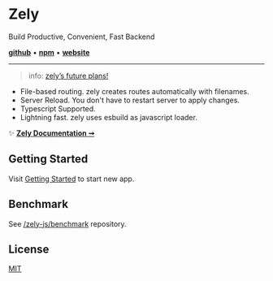# Zely

Build Productive, Convenient, Fast Backend

[**github**](https://github.com/zely-js/zely) • [**npm**](https://npmjs.com/package/zely) • [**website**](https://zely.vercel.app/)

---

> info: [zely’s future plans!](https://zely.vercel.app/blog/24-06-13)

- File-based routing. zely creates routes automatically with filenames.
- Server Reload. You don't have to restart server to apply changes.
- Typescript Supported.
- Lightning fast. zely uses esbuild as javascript loader.

✨ [**Zely Documentation ➞**](https://zely.vercel.app)

## Getting Started

Visit [Getting Started](https://zely.vercel.app/docs/getting-started) to start new app.

## Benchmark

See [/zely-js/benchmark](https://github.com/zely-js/benchmark?tab=readme-ov-file#benchmarks) repository.

## License

[MIT](/LICENSE)
